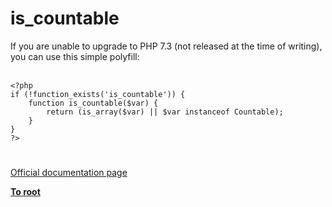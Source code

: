 # is_countable



If you are unable to upgrade to PHP 7.3 (not released at the time of writing), you can use this simple polyfill:<br><br>

```
<?php
if (!function_exists('is_countable')) {
    function is_countable($var) {
        return (is_array($var) || $var instanceof Countable);
    }
}
?>
```
  

#

[Official documentation page](https://www.php.net/manual/en/function.is-countable.php)

**[To root](/README.md)**